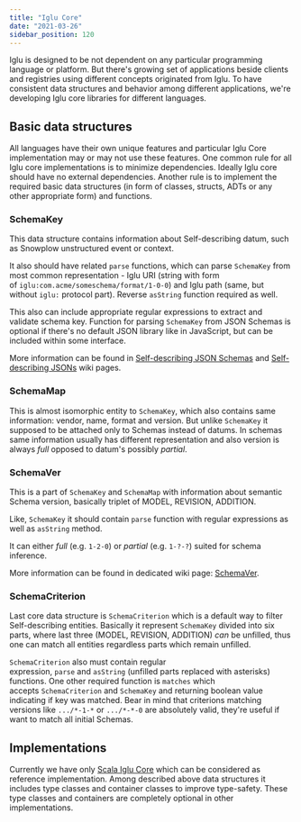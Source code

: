 ```yaml
---
title: "Iglu Core"
date: "2021-03-26"
sidebar_position: 120
---
```


Iglu is designed to be not dependent on any particular programming language or platform. But there's growing set of applications beside clients and registries using different concepts originated from Iglu. To have consistent data structures and behavior among different applications, we're developing Iglu core libraries for different languages.

## [](https://github.com/snowplow/iglu/wiki/Iglu-core#basic-data-structures)Basic data structures

All languages have their own unique features and particular Iglu Core implementation may or may not use these features. One common rule for all Iglu core implementations is to minimize dependencies. Ideally Iglu core should have no external dependencies. Another rule is to implement the required basic data structures (in form of classes, structs, ADTs or any other appropriate form) and functions.

### [](https://github.com/snowplow/iglu/wiki/Iglu-core#schemakey)SchemaKey

This data structure contains information about Self-describing datum, such as Snowplow unstructured event or context.

It also should have related `parse` functions, which can parse `SchemaKey` from most common representation - Iglu URI (string with form of `iglu:com.acme/someschema/format/1-0-0`) and Iglu path (same, but without `iglu:` protocol part). Reverse `asString` function required as well.

This also can include appropriate regular expressions to extract and validate schema key. Function for parsing `SchemaKey` from JSON Schemas is optional if there's no default JSON library like in JavaScript, but can be included within some interface.

More information can be found in [Self-describing JSON Schemas](/docs/pipeline-components-and-applications/iglu/common-architecture/self-describing-json-schemas/index.md) and [Self-describing JSONs](/docs/pipeline-components-and-applications/iglu/common-architecture/self-describing-jsons/index.md) wiki pages.

### [](https://github.com/snowplow/iglu/wiki/Iglu-core#schemamap)SchemaMap

This is almost isomorphic entity to `SchemaKey`, which also contains same information: vendor, name, format and version. But unlike `SchemaKey` it supposed to be attached only to Schemas instead of datums. In schemas same information usually has different representation and also version is always *full* opposed to datum's possibly *partial*.

### [](https://github.com/snowplow/iglu/wiki/Iglu-core#schemaver)SchemaVer

This is a part of `SchemaKey` and `SchemaMap` with information about semantic Schema version, basically triplet of MODEL, REVISION, ADDITION.

Like, `SchemaKey` it should contain `parse` function with regular expressions as well as `asString` method.

It can either *full* (e.g. `1-2-0`) or *partial* (e.g. `1-?-?`) suited for schema inference.

More information can be found in dedicated wiki page: [SchemaVer](/docs/pipeline-components-and-applications/iglu/common-architecture/schemaver/index.md).

### [](https://github.com/snowplow/iglu/wiki/Iglu-core#schemacriterion)SchemaCriterion

Last core data structure is `SchemaCriterion` which is a default way to filter Self-describing entities. Basically it represent `SchemaKey` divided into six parts, where last three (MODEL, REVISION, ADDITION) *can* be unfilled, thus one can match all entities regardless parts which remain unfilled.

`SchemaCriterion` also must contain regular expression, `parse` and `asString` (unfilled parts replaced with asterisks) functions. One other required function is `matches` which accepts `SchemaCriterion` and `SchemaKey` and returning boolean value indicating if key was matched. Bear in mind that criterions matching versions like `.../*-1-*` or `.../*-*-0` are absolutely valid, they're useful if want to match all initial Schemas.

## [](https://github.com/snowplow/iglu/wiki/Iglu-core#implementations)Implementations

Currently we have only [Scala Iglu Core](https://github.com/snowplow/iglu/wiki/Scala-Iglu-Core) which can be considered as reference implementation. Among described above data structures it includes type classes and container classes to improve type-safety. These type classes and containers are completely optional in other implementations.
